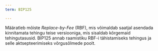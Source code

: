 ```yaml
---
term: BIP125

---
```

Määratleb mõiste *Replace-by-Fee* (RBF), mis võimaldab saatjal asendada kinnitamata tehingu teise versiooniga, mis sisaldab kõrgemaid tehingutasusid. BIP125 annab raamistiku RBF-i tähistamiseks tehingus ja selle aktsepteerimiseks võrgusõlmede poolt.